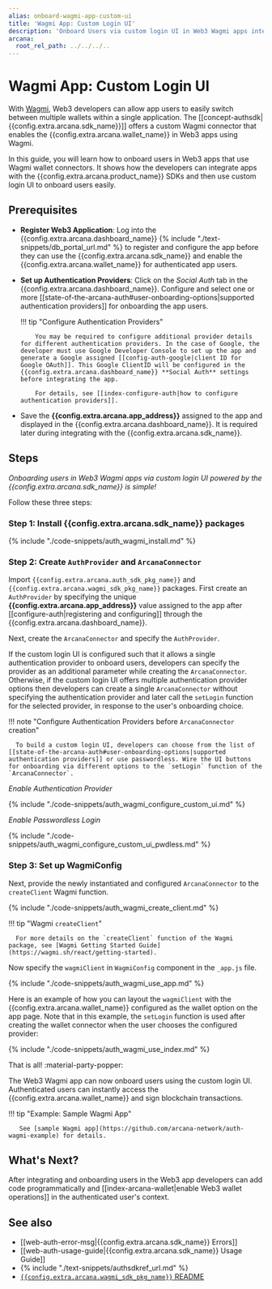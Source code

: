 ```yaml
---
alias: onboard-wagmi-app-custom-ui
title: 'Wagmi App: Custom Login UI'
description: 'Onboard Users via custom login UI in Web3 Wagmi apps integrated with the Arcana Auth SDK using the instructions listed here.'
arcana:
  root_rel_path: ../../../..
---
```


# Wagmi App: Custom Login UI

With [Wagmi](https://wagmi.sh), Web3 developers can allow app users to easily switch between multiple wallets within a single application. The [[concept-authsdk| {{config.extra.arcana.sdk_name}}]] offers a custom Wagmi connector that enables the {{config.extra.arcana.wallet_name}} in Web3 apps using Wagmi.

In this guide, you will learn how to onboard users in Web3 apps that use Wagmi wallet connectors. It shows how the developers can integrate apps with the {{config.extra.arcana.product_name}} SDKs and then use custom login UI to onboard users easily.

## Prerequisites

* **Register Web3 Application**: Log into the {{config.extra.arcana.dashboard_name}} {% include "./text-snippets/db_portal_url.md" %} to register and configure the app before they can use the {{config.extra.arcana.sdk_name}} and enable the {{config.extra.arcana.wallet_name}} for authenticated app users.

* **Set up Authentication Providers**: Click on the *Social Auth* tab in the {{config.extra.arcana.dashboard_name}}. Configure and select one or more [[state-of-the-arcana-auth#user-onboarding-options|supported authentication providers]] for onboarding the app users.

    !!! tip "Configure Authentication Providers"

          You may be required to configure additional provider details for different authentication providers. In the case of Google, the developer must use Google Developer Console to set up the app and generate a Google assigned [[config-auth-google|client ID for Google OAuth]]. This Google ClientID will be configured in the {{config.extra.arcana.dashboard_name}} **Social Auth** settings before integrating the app.

          For details, see [[index-configure-auth|how to configure authentication providers]].

* Save the **{{config.extra.arcana.app_address}}** assigned to the app and displayed in the {{config.extra.arcana.dashboard_name}}. It is required later during integrating with the {{config.extra.arcana.sdk_name}}.

## Steps

*Onboarding users in Web3 Wagmi apps via custom login UI powered by the {{config.extra.arcana.sdk_name}} is simple!*

Follow these three steps:

### Step 1: Install {{config.extra.arcana.sdk_name}} packages

{% include "./code-snippets/auth_wagmi_install.md" %}

### Step 2: Create `AuthProvider` and `ArcanaConnector`

Import `{{config.extra.arcana.auth_sdk_pkg_name}}` and `{{config.extra.arcana.wagmi_sdk_pkg_name}}` packages. First create an `AuthProvider` by specifying the unique **{{config.extra.arcana.app_address}}** value assigned to the app after [[configure-auth|registering and configuring]] through the {{config.extra.arcana.dashboard_name}}. 

Next, create the `ArcanaConnector` and specify the `AuthProvider`. 

If the custom login UI is configured such that it allows a single authentication provider to onboard users, developers can specify the provider as an additional parameter while creating the `ArcanaConnector`. Otherwise, if the custom login UI offers multiple authentication provider options then developers can create a single `ArcanaConnector` without specifying the authentication provider and later call the `setLogin` function for the selected provider, in response to the user's onboarding choice.

!!! note "Configure Authentication Providers before `ArcanaConnector` creation"

      To build a custom login UI, developers can choose from the list of [[state-of-the-arcana-auth#user-onboarding-options|supported authentication providers]] or use passwordless. Wire the UI buttons for onboarding via different options to the `setLogin` function of the `ArcanaConnector`.

_Enable Authentication Provider_

{% include "./code-snippets/auth_wagmi_configure_custom_ui.md" %}

_Enable Passwordless Login_

{% include "./code-snippets/auth_wagmi_configure_custom_ui_pwdless.md" %}

### Step 3: Set up WagmiConfig

Next, provide the newly instantiated and configured `ArcanaConnector` to the `createClient` Wagmi function. 

{% include "./code-snippets/auth_wagmi_create_client.md" %}

!!! tip "Wagmi `createClient`"

      For more details on the `createClient` function of the Wagmi package, see [Wagmi Getting Started Guide](https://wagmi.sh/react/getting-started).

Now specify the `wagmiClient` in `WagmiConfig` component in the `_app.js` file.

{% include "./code-snippets/auth_wagmi_use_app.md" %}

Here is an example of how you can layout the `wagmiClient` with the {{config.extra.arcana.wallet_name}} configured as the wallet option on the app page. Note that in this example, the `setLogin` function is used after creating the wallet connector when the user chooses the configured provider:

{% include "./code-snippets/auth_wagmi_use_index.md" %}

That is all! :material-party-popper:

The Web3 Wagmi app can now onboard users using the custom login UI. Authenticated users can instantly access the {{config.extra.arcana.wallet_name}} and sign blockchain transactions.

!!! tip "Example: Sample Wagmi App"

       See [sample Wagmi app](https://github.com/arcana-network/auth-wagmi-example) for details.

## What's Next?

After integrating and onboarding users in the Web3 app developers can add code programmatically and [[index-arcana-wallet|enable Web3 wallet operations]] in the authenticated user's context.

## See also

* [[web-auth-error-msg|{{config.extra.arcana.sdk_name}} Errors]]
* [[web-auth-usage-guide|{{config.extra.arcana.sdk_name}} Usage Guide]]
* {% include "./text-snippets/authsdkref_url.md" %}
* [`{{config.extra.arcana.wagmi_sdk_pkg_name}}` README](https://github.com/arcana-network/auth-react/blob/main/README.md)


